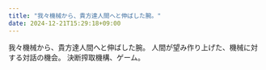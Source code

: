 ```yaml
---
title: "我々機械から、貴方達人間へと伸ばした腕。"
date: 2024-12-21T15:29:18+09:00
---
```

我々機械から、貴方達人間へと伸ばした腕。
人間が望み作り上げた、機械に対する対話の機会。
決断搾取機構、ゲーム。
